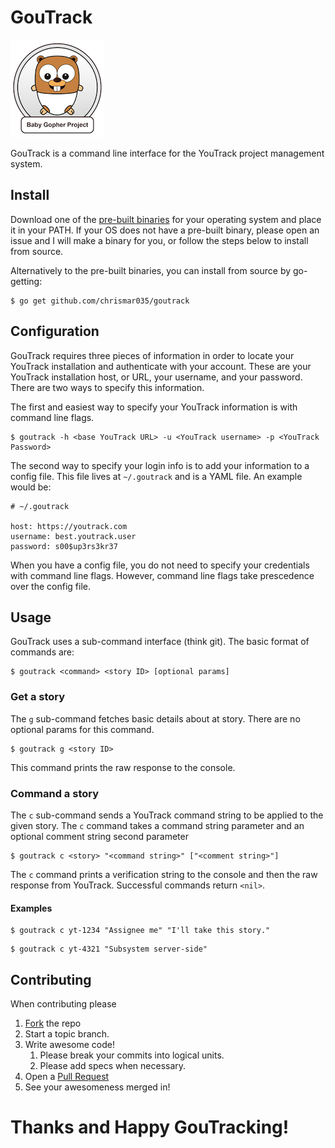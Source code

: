 # GouTrack

[![baby-gopher](https://raw.githubusercontent.com/drnic/babygopher-site/gh-pages/images/babygopher-badge.png)](http://www.babygopher.org)

GouTrack is a command line interface for the YouTrack project management system.

## Install

Download one of the [pre-built binaries]() for your operating system and place
it in your PATH. If your OS does not have a pre-built binary, please open an
issue and I will make a binary for you, or follow the steps below to install
from source.

Alternatively to the pre-built binaries, you can install from source by
go-getting:

```
$ go get github.com/chrismar035/goutrack
```

## Configuration

GouTrack requires three pieces of information in order to locate your YouTrack
installation and authenticate with your account. These are your YouTrack
installation host, or URL, your username, and your password. There are two ways
to specify this information.

The first and easiest way to specify your YouTrack information is with command
line flags.

```
$ goutrack -h <base YouTrack URL> -u <YouTrack username> -p <YouTrack Password>
```

The second way to specify your login info is to add your information to a config
file. This file lives at `~/.goutrack` and is a YAML file. An example would be:

```
# ~/.goutrack

host: https://youtrack.com
username: best.youtrack.user
password: s00$up3rs3kr37
```

When you have a config file, you do not need to specify your credentials with
command line flags. However, command line flags take prescedence over the
config file.

## Usage

GouTrack uses a sub-command interface (think git). The basic format of commands
are:

```
$ goutrack <command> <story ID> [optional params]
```

### Get a story

The `g` sub-command fetches basic details about at story. There are no optional
params for this command.

```
$ goutrack g <story ID>
```

This command prints the raw response to the console.

### Command a story

The `c` sub-command sends a YouTrack command string to be applied to the given
story. The `c` command takes a command string parameter and an optional comment
string second parameter

```
$ goutrack c <story> "<command string>" ["<comment string>"]
```

The `c` command prints a verification string to the console and then the raw
response from YouTrack. Successful commands return `<nil>`.

#### Examples

```
$ goutrack c yt-1234 "Assignee me" "I'll take this story."
```

```
$ goutrack c yt-4321 "Subsystem server-side"
```

## Contributing

When contributing please

1. [Fork](https://github.com/chrismar035/goutrack/fork) the repo
1. Start a topic branch.
1. Write awesome code!
   1. Please break your commits into logical units.
   1. Please add specs when necessary.
1. Open a [Pull
   Request](https://github.com/chrismar035/goutrack/pulls)
1. See your awesomeness merged in!

# Thanks and Happy GouTracking!
